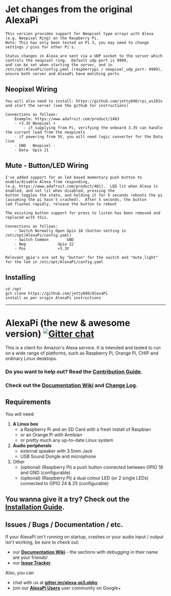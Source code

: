 # Jet changes from the original AlexaPi
    This version provides support for Neopixel type arrays with Alexa (e.g. Neopixel Ring) on the Raspberry Pi.
    Note: This has only been tested on Pi 3, you may need to change settings / pins for other Pi's.

    Status changes in Alexa are sent via a UDP socket to the server which controls the neopixel ring.  Default udp port is 9999,
    and can be set when starting the server, and in /etc/opt/AlexaPi/config.yaml (raspberrypi / neopixel_udp_port: 9999),
    ensure both server and AlexaPi have matching ports

## Neopixel Wiring

    You will also need to install: https://github.com/jetty840/rpi_ws281x and start the server (see the github for instructions)

    Connections as follows:
        Example: https://www.adafruit.com/product/1463
        - +3.3V Neopixel +
            - if supplying from Pi, verifying the onboard 3.3V can handle the current load from the neopixels
	    - if powering from 5V, you will need logic converter for the Data line
        - GND   Neopixel -
        - Data  Gpio 21

## Mute - Button/LED Wiring

    I've added support for an led based momentary push button to enable/disable Alexa from responding,
    (e.g. https://www.adafruit.com/product/481).  LED lit when Alexa is enabled, and not lit when disabled, pressing the
    button toggles the state, and holding it for 5 seconds reboots the pi (assuming the pi hasn't crashed).  After 5 seconds, the button
    led flashes rapidly, release the button to reboot

    The existing button support for press to listen has been removed and replaced with this.

    Connections as follows:
        - Switch Normally Open Gpio 18 (button setting in /etc/opt/AlexaPi/config.yaml)
        - Switch Common        GND
        - Neg		       Gpio 22
        - Pos		       +3.3V

    Relevant gpio's are set by "button" for the switch and "mute_light" for the led in /etc/opt/AlexaPi/config.yaml

## Installing

    cd /opt
    git clone https://github.com/jetty840/AlexaPi
    install as per origin AlexaPi instructions

---------

# AlexaPi (the new & awesome version) [![Gitter chat](https://badges.gitter.im/alexa-pi/Lobby.png)](https://gitter.im/alexa-pi/Lobby)

This is a client for Amazon's Alexa service. It is intended and tested to run on a wide range of platforms, such as Raspberry Pi, Orange Pi, CHIP and ordinary Linux desktops.

### Do you want to help out? Read the [Contribution Guide](CONTRIBUTING.md).

### Check out the [Documentation Wiki](https://github.com/alexa-pi/AlexaPi/wiki) and [Change Log](CHANGELOG.md).

## Requirements

You will need:

1. **A Linux box**
    - a Raspberry Pi and an SD Card with a fresh install of Raspbian
    - or an Orange Pi with Armbian
    - or pretty much any up-to-date Linux system
2. **Audio peripherals**
    - external speaker with 3.5mm Jack
    - USB Sound Dongle and microphone
3. Other
    - (optional) (Raspberry Pi) a push button connected between GPIO 18 and GND (configurable)
    - (optional) (Raspberry Pi) a dual colour LED (or 2 single LEDs) connected to GPIO 24 & 25 (configurable)

## You wanna give it a try? Check out the [Installation Guide](https://github.com/alexa-pi/AlexaPi/wiki/Installation).

## Issues / Bugs / Documentation / etc.

If your AlexaPi isn't running on startup, crashes or your audio input / output isn't working, be sure to check out:

- our **[Documentation Wiki](https://github.com/alexa-pi/AlexaPi/wiki)** - the sections with _debugging_ in their name are your friends!
- our **[Issue Tracker](https://github.com/alexa-pi/AlexaPi/issues)**. 

Also, you can
- chat with us at **[gitter.im/alexa-pi/Lobby](https://gitter.im/alexa-pi/Lobby)**  
- join our **[AlexaPi Users](https://plus.google.com/communities/105607055053826225738/)** user community on Google+  
